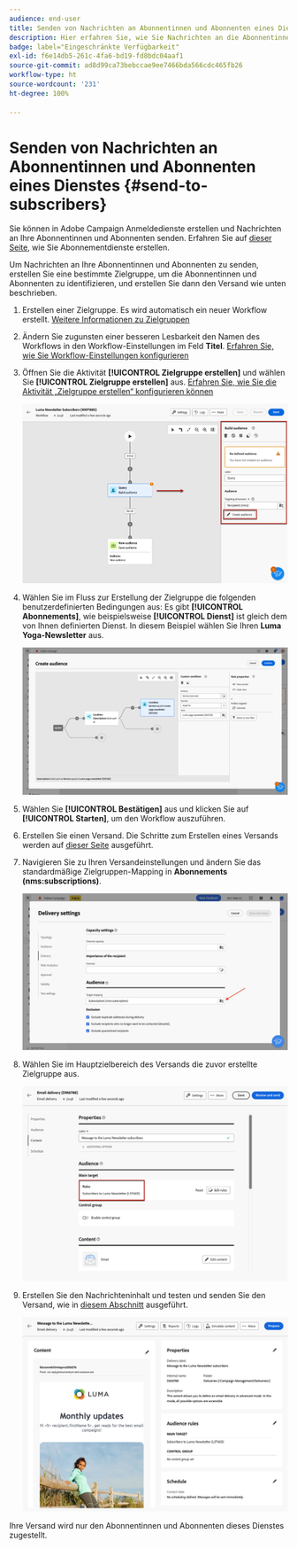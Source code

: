 ```yaml
---
audience: end-user
title: Senden von Nachrichten an Abonnentinnen und Abonnenten eines Dienstes
description: Hier erfahren Sie, wie Sie Nachrichten an die Abonnentinnen und Abonnenten eines Dienstes senden.
badge: label="Eingeschränkte Verfügbarkeit"
exl-id: f6e14db5-261c-4fa6-bd19-fd8bdc04aaf1
source-git-commit: ad8d99ca73bebccae9ee7466bda566cdc465fb26
workflow-type: ht
source-wordcount: '231'
ht-degree: 100%

---
```


# Senden von Nachrichten an Abonnentinnen und Abonnenten eines Dienstes {#send-to-subscribers}

Sie können in Adobe Campaign Anmeldedienste erstellen und Nachrichten an Ihre Abonnentinnen und Abonnenten senden. Erfahren Sie auf [dieser Seite](../audience//manage-services.md#create-service), wie Sie Abonnementdienste erstellen.

Um Nachrichten an Ihre Abonnentinnen und Abonnenten zu senden, erstellen Sie eine bestimmte Zielgruppe, um die Abonnentinnen und Abonnenten zu identifizieren, und erstellen Sie dann den Versand wie unten beschrieben.

1. Erstellen einer Zielgruppe. Es wird automatisch ein neuer Workflow erstellt. [Weitere Informationen zu Zielgruppen](../audience/create-audience.md)

1. Ändern Sie zugunsten einer besseren Lesbarkeit den Namen des Workflows in den Workflow-Einstellungen im Feld **Titel**. [Erfahren Sie, wie Sie Workflow-Einstellungen konfigurieren](../workflows/workflow-settings.md)

1. Öffnen Sie die Aktivität **[!UICONTROL Zielgruppe erstellen]** und wählen Sie **[!UICONTROL Zielgruppe erstellen]** aus. [Erfahren Sie, wie Sie die Aktivität „Zielgruppe erstellen“ konfigurieren können](../workflows/activities/build-audience.md)

   ![](assets/service-create-audience.png)

1. Wählen Sie im Fluss zur Erstellung der Zielgruppe die folgenden benutzerdefinierten Bedingungen aus: Es gibt **[!UICONTROL Abonnements]**, wie beispielsweise **[!UICONTROL Dienst]** ist gleich dem von Ihnen definierten Dienst. In diesem Beispiel wählen Sie Ihren **Luma Yoga-Newsletter** aus.

   ![](assets/service-audience-subscribers.png)

1. Wählen Sie **[!UICONTROL Bestätigen]** aus und klicken Sie auf **[!UICONTROL Starten]**, um den Workflow auszuführen.

1. Erstellen Sie einen Versand. Die Schritte zum Erstellen eines Versands werden auf [dieser Seite](../msg/gs-messages.md#create-delivery) ausgeführt.
1. Navigieren Sie zu Ihren Versandeinstellungen und ändern Sie das standardmäßige Zielgruppen-Mapping in **Abonnements (nms:subscriptions)**.

   ![](assets/service-delivery-change-mapping.png)

1. Wählen Sie im Hauptzielbereich des Versands die zuvor erstellte Zielgruppe aus.

   ![](assets/service-delivery-targeting-subscribers.png)

1. Erstellen Sie den Nachrichteninhalt und testen und senden Sie den Versand, wie in [diesem Abschnitt](../preview-test/preview-test.md) ausgeführt.

   ![](assets/service-delivery-ready.png)

Ihre Versand wird nur den Abonnentinnen und Abonnenten dieses Dienstes zugestellt.
